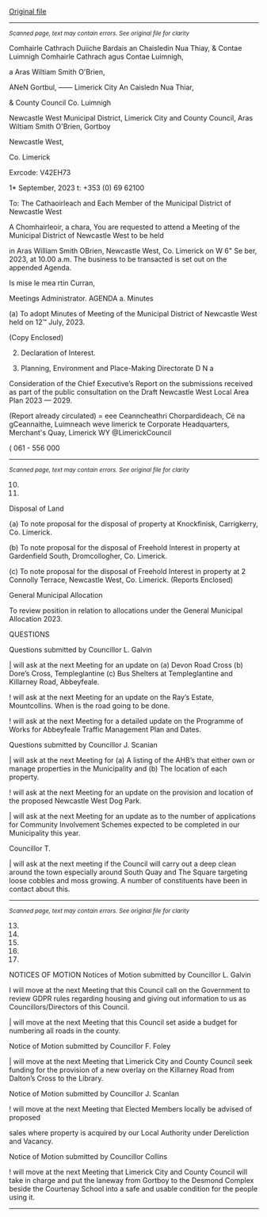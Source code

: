 [Original file](https://www.limerick.ie/sites/default/files/media/documents/2023-09/00-Agenda-Monthly-Meeting-of-the-Municipal-District-of-Newcastle-West-6th-September-2023.pdf)

---
*<small>Scanned page, text may contain errors. See original file for clarity</small>*  

Comhairle Cathrach Duiiche Bardais an Chaisledin Nua Thiay,
& Contae Luimnigh Comhairle Cathrach agus Contae Luimnigh,

a Aras Wiltiam Smith O'Brien,

ANeN Gortbul,
—— Limerick City An Caisledn Nua Thiar,

& County Council Co. Luimnigh

Newcastle West Municipal District,
Limerick City and County Council,
Aras Wiltiam Smith O'Brien,
Gortboy

Newcastle West,

Co. Limerick

Exrcode: V42EH73

1* September, 2023 t: +353 (0) 69 62100

To: The Cathaoirleach and Each Member of the Municipal District of Newcastle West

A Chomhairleoir, a chara,
You are requested to attend a Meeting of the Municipal District of Newcastle West to be held

in Aras William Smith OBrien, Newcastle West, Co. Limerick on W 6" Se ber,
2023, at 10.00 a.m. The business to be transacted is set out on the appended Agenda.

Is mise le mea
rtin Curran,

Meetings Administrator.
AGENDA
a. Minutes

(a) To adopt Minutes of Meeting of the Municipal District of Newcastle West held on
12™ July, 2023.

(Copy Enclosed)

2. Declaration of Interest.

3. Planning, Environment and Place-Making Directorate
D N a

Consideration of the Chief Executive’s Report on the submissions received as part of
the public consultation on the Draft Newcastle West Local Area Plan 2023 — 2029.

(Report already circulated)
= eee
Ceanncheathri Chorpardideach, Cé na gCeannaithe, Luimneach weve limerick te
Corporate Headquarters, Merchant's Quay, Limerick WY @LimerickCouncil

( 061 - 556 000


---
*<small>Scanned page, text may contain errors. See original file for clarity</small>*  

10.

11.

Disposal of Land

{a) To note proposal for the disposal of property at Knockfinisk, Carrigkerry, Co.
Limerick.

(b) To note proposal for the disposal of Freehold Interest in property at Gardenfield
South, Dromcollogher, Co. Limerick.

(c) To note proposal for the disposal of Freehold Interest in property at 2 Connolly
Terrace, Newcastle West, Co. Limerick.
(Reports Enclosed)

General Municipal Allocation

To review position in relation to allocations under the General Municipal Allocation
2023.

QUESTIONS

Questions submitted by Councillor L. Galvin

| will ask at the next Meeting for an update on (a) Devon Road Cross (b) Dore’s Cross,
Templeglantine (c) Bus Shelters at Templeglantine and Killarney Road, Abbeyfeale.

! will ask at the next Meeting for an update on the Ray’s Estate, Mountcollins. When
is the road going to be done.

! will ask at the next Meeting for a detailed update on the Programme of Works for
Abbeyfeale Traffic Management Plan and Dates.

Questions submitted by Councillor J. Scanian

| will ask at the next Meeting for (a) A listing of the AHB’s that either own or manage
properties in the Municipality and (b) The location of each property.

! will ask at the next Meeting for an update on the provision and location of the
proposed Newcastle West Dog Park.

| will ask at the next Meeting for an update as to the number of applications for
Community Involvement Schemes expected to be completed in our Municipality this
year.

Councillor T.

| will ask at the next meeting if the Council will carry out a deep clean around the town
especially around South Quay and The Square targeting loose cobbles and moss
growing. A number of constituents have been in contact about this.


---
*<small>Scanned page, text may contain errors. See original file for clarity</small>*  

13.

14.

15.

16.

17.

NOTICES OF MOTION
Notices of Motion submitted by Councillor L. Galvin

I will move at the next Meeting that this Council call on the Government to review
GDPR rules regarding housing and giving out information to us as
Councillors/Directors of this Council.

| will move at the next Meeting that this Council set aside a budget for numbering all
roads in the county.

Notice of Motion submitted by Councillor F. Foley

| will move at the next Meeting that Limerick City and County Council seek funding for
the provision of a new overlay on the Killarney Road from Dalton’s Cross to the Library.

Notice of Motion submitted by Councillor J. Scanlan

! will move at the next Meeting that Elected Members locally be advised of proposed

sales where property is acquired by our Local Authority under Dereliction and
Vacancy.

Notice of Motion submitted by Councillor Collins

! will move at the next Meeting that Limerick City and County Council will take in
charge and put the laneway from Gortboy to the Desmond Complex beside the
Courtenay School into a safe and usable condition for the people using it.


---
